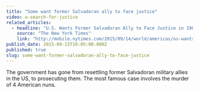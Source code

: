 ```yaml
---
title: "Some want former Salvadoran ally to face justice"
video: a-search-for-justice
related_articles:
  - headline: "U.S. Wants Former Salvadoran Ally to Face Justice in 1989 Massacre"
    source: "The New York Times"
    link: "http://mobile.nytimes.com/2015/09/14/world/americas/us-wants-former-salvadoran-ally-to-face-justice-in-1989-massacre.html?_r=0"
publish_date: 2015-09-15T16:05:00.000Z
published: true
slug: some-want-former-salvadoran-ally-to-face-justice
---
```

The government has gone from resettling former Salvadoran military allies in the US, to prosecuting them. The most famous case involves the murder of 4 American nuns.

